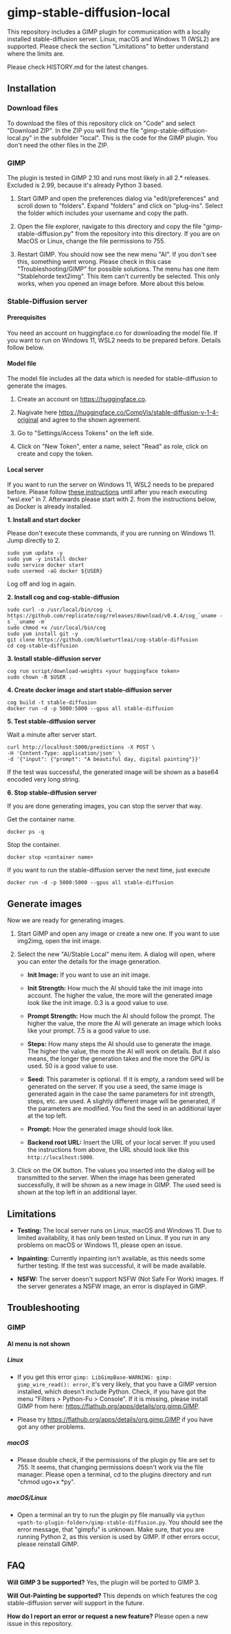 # gimp-stable-diffusion-local

This repository includes a GIMP plugin for communication with a locally installed stable-diffusion server. Linux, macOS and Windows 11 (WSL2) are supported. Please check the section "Limitations" to better understand where the limits are.

Please check HISTORY.md for the latest changes. 

## Installation
### Download files

To download the files of this repository click on "Code" and select "Download ZIP". In the ZIP you will find the file "gimp-stable-diffusion-local.py" in the subfolder "local". This is the code for the GIMP plugin. You don't need the other files in the ZIP.

### GIMP

The plugin is tested in GIMP 2.10 and runs most likely in all 2.* releases. Excluded is 2.99, because it's already Python 3 based.

1. Start GIMP and open the preferences dialog via "edit/preferences" and scroll down to "folders". Expand "folders" and click on "plug-ins". Select the folder which includes your username and copy the path. 

2. Open the file explorer, navigate to this directory and copy the file "gimp-stable-diffusion.py" from the repository into this directory. If you are on MacOS or Linux, change the file permissions to 755.

3. Restart GIMP. You should now see the new menu "AI". If you don't see this, something went wrong. Please check in this case "Troubleshooting/GIMP" for possible solutions. The menu has one item "Stablehorde text2img". This item can't currently be selected. This only works, when you opened an image before. More about this below.

### Stable-Diffusion server
#### Prerequisites
You need an account on huggingface.co for downloading the model file. If you want to run on Windows 11, WSL2 needs to be prepared before. Details follow below. 

#### Model file
The model file includes all the data which is needed for stable-diffusion to generate the images.
1. Create an account on https://huggingface.co. 

2. Nagivate here https://huggingface.co/CompVis/stable-diffusion-v-1-4-original and agree to the shown agreement. 

3. Go to "Settings/Access Tokens" on the left side.

4. Click on "New Token", enter a name, select "Read" as role, click on create and copy the token.

#### Local server
If you want to run the server on Windows 11, WSL2 needs to be prepared before. Please follow [these instructions](https://github.com/blueturtleai/cog/blob/main/docs/wsl2/wsl2.md) until after you reach executing "wsl.exe" in 7. Afterwards please start with 2. from the instructions below, as Docker is already installed.

**1. Install and start docker**

Please don't execute these commands, if you are running on Windows 11. Jump directly to 2.

```
sudo yum update -y
sudo yum -y install docker
sudo service docker start
sudo usermod -aG docker ${USER}
```
  Log off and log in again.

**2. Install cog and cog-stable-diffusion**
```
sudo curl -o /usr/local/bin/cog -L https://github.com/replicate/cog/releases/download/v0.4.4/cog_`uname -s`_`uname -m`
sudo chmod +x /usr/local/bin/cog
sudo yum install git -y
git clone https://github.com/blueturtleai/cog-stable-diffusion
cd cog-stable-diffusion
```

**3. Install stable-diffusion server**
```
cog run script/download-weights <your huggingface token>
sudo chown -R $USER .
```

**4. Create docker image and start stable-diffusion server**
```
cog build -t stable-diffusion
docker run -d -p 5000:5000 --gpus all stable-diffusion
```

**5. Test stable-diffusion server**

Wait a minute after server start.
```
curl http://localhost:5000/predictions -X POST \
-H 'Content-Type: application/json' \
-d '{"input": {"prompt": "A beautiful day, digital painting"}}'
```
If the test was successful, the generated image will be shown as a base64 encoded very long string.

**6. Stop stable-diffusion server**

If you are done generating images, you can stop the server that way.

Get the container name.
```
docker ps -q
```
Stop the container.
```
docker stop <container name>
```
If you want to run the stable-diffusion server the next time, just execute
```
docker run -d -p 5000:5000 --gpus all stable-diffusion
```

## Generate images
Now we are ready for generating images.

1. Start GIMP and open any image or create a new one. If you want to use img2img, open the init image.

2. Select the new "AI/Stable Local" menu item. A dialog will open, where you can enter the details for the image generation.

   - **Init Image:** If you want to use an init image.

   - **Init Strength:** How much the AI should take the init image into account. The higher the value, the more will the generated image look like the init image. 0.3 is a good value to use.
   
   - **Prompt Strength:** How much the AI should follow the prompt. The higher the value, the more the AI will generate an image which looks like your prompt. 7.5 is a good value to use.

   - **Steps:** How many steps the AI should use to generate the image. The higher the value, the more the AI will work on details. But it also means, the longer the generation takes and the more the GPU is used. 50 is a good value to use.

   - **Seed:** This parameter is optional. If it is empty, a random seed will be generated on the server. If you use a seed, the same image is generated again in the case the same parameters for init strength, steps, etc. are used. A slightly different image will be generated, if the parameters are modified. You find the seed in an additional layer at the top left. 

   - **Prompt:** How the generated image should look like.

   - **Backend root URL:** Insert the URL of your local server. If you used the instructions from above, the URL should look like this ```http://localhost:5000```.

3. Click on the OK button. The values you inserted into the dialog will be transmitted to the server. When the image has been generated successfully, it will be shown as a new image in GIMP. The used seed is shown at the top left in an additional layer.

## Limitations
   - **Testing:** The local server runs on Linux, macOS and Windows 11. Due to limited availability, it has only been tested on Linux. If you run in any problems on macOS or Windows 11, please open an issue.

   - **Inpainting:** Currently inpainting isn't available, as this needs some further testing. If the test was successful, it will be made available.

   - **NSFW:** The server doesn't support NSFW (Not Safe For Work) images. If the server generates a NSFW image, an error is displayed in GIMP.

## Troubleshooting
### GIMP
#### AI menu is not shown
##### Linux
   - If you get this error ```gimp: LibGimpBase-WARNING: gimp: gimp_wire_read(): error```, it's very likely, that you have a GIMP version installed, which doesn't include Python. Check, if you have got the menu "Filters > Python-Fu > Console". If it is missing, please install GIMP from here: https://flathub.org/apps/details/org.gimp.GIMP.
  
  - Please try https://flathub.org/apps/details/org.gimp.GIMP if you have got any other problems.

##### macOS
   - Please double check, if the permissions of the plugin py file are set to 755. It seems, that changing permissions doesn't work via the file manager. Please open a terminal, cd to the plugins directory and run "chmod ugo+x *py".
   
##### macOS/Linux
   - Open a terminal an try to run the plugin py file manually via ```python <path-to-plugin-folder>/gimp-stable-diffusion.py```. You should see the error message, that "gimpfu" is unknown. Make sure, that you are running Python 2, as this version is used by GIMP. If other errors occur, please reinstall GIMP.

## FAQ

**Will GIMP 3 be supported?** Yes, the plugin will be ported to GIMP 3.

**Will Out-Painting be supported?** This depends on which features the cog stable-diffusion server will support in the future.

**How do I report an error or request a new feature?** Please open a new issue in this repository.


